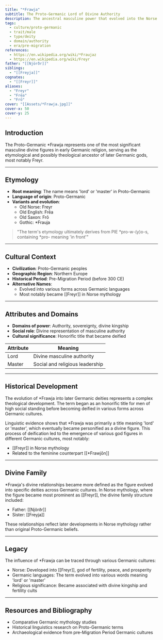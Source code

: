 ```yaml
---
title: "*Frawja"
subtitle: The Proto-Germanic Lord of Divine Authority
description: The ancestral masculine power that evolved into the Norse god Freyr and other Germanic divine figures
tags:
  - culture/proto-germanic
  - trait/male
  - type/deity
  - domain/authority
  - era/pre-migration
references:
  - https://en.wikipedia.org/wiki/*Fraujaz
  - https://en.wikipedia.org/wiki/Freyr
father: "[[Njörðr]]"
siblings:
  - "[[Freyja]]"
cognates:
  - "[[Freyr]]"
aliases:
  - "Freyr"
  - "Frēa"
  - "Frō"
cover: "[[Assets/*Frawja.jpg]]"
cover-x: 50
cover-y: 25
---
```

## Introduction
The Proto-Germanic *Frawja represents one of the most significant masculine divine figures in early Germanic religion, serving as the etymological and possibly theological ancestor of later Germanic gods, most notably Freyr.

---

## Etymology

- **Root meaning**: The name means 'lord' or 'master' in Proto-Germanic
- **Language of origin**: Proto-Germanic
- **Variants and evolution**: 
  - Old Norse: Freyr
  - Old English: Frēa
  - Old Saxon: Frō
  - Gothic: *Frauja

> "The term's etymology ultimately derives from PIE *pro-w-(y)o-s, containing *pro- meaning 'in front'"

---

## Cultural Context

- **Civilization**: Proto-Germanic peoples
- **Geographic Region**: Northern Europe
- **Historical Period**: Pre-Migration Period (before 300 CE)
- **Alternative Names**:
  - Evolved into various forms across Germanic languages
  - Most notably became [[Freyr]] in Norse mythology

---

## Attributes and Domains

- **Domains of power**: Authority, sovereignty, divine kingship
- **Social role**: Divine representation of masculine authority
- **Cultural significance**: Honorific title that became deified

| Attribute | Meaning |
|-----------|----------|
| Lord | Divine masculine authority |
| Master | Social and religious leadership |

---

## Historical Development

The evolution of *Frawja into later Germanic deities represents a complex theological development. The term began as an honorific title for men of high social standing before becoming deified in various forms across Germanic cultures.

Linguistic evidence shows that *Frawja was primarily a title meaning 'lord' or 'master', which eventually became personified as a divine figure. This process of deification led to the emergence of various god figures in different Germanic cultures, most notably:

- [[Freyr]] in Norse mythology
- Related to the feminine counterpart [[*Frawjōn]]

---

## Divine Family

*Frawja's divine relationships became more defined as the figure evolved into specific deities across Germanic cultures. In Norse mythology, where the figure became most prominent as [[Freyr]], the divine family structure included:

- Father: [[Njörðr]]
- Sister: [[Freyja]]

These relationships reflect later developments in Norse mythology rather than original Proto-Germanic beliefs.

---

## Legacy

The influence of *Frawja can be traced through various Germanic cultures:
- Norse: Developed into [[Freyr]], god of fertility, peace, and prosperity
- Germanic languages: The term evolved into various words meaning 'lord' or 'master'
- Religious significance: Became associated with divine kingship and fertility cults

---

## Resources and Bibliography

- Comparative Germanic mythology studies
- Historical linguistics research on Proto-Germanic terms
- Archaeological evidence from pre-Migration Period Germanic cultures